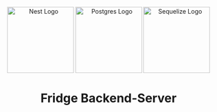  <div align="center">
  <p align="center">
   <a href="http://nestjs.com/" target="blank"><img height="155px" src="https://docs.nestjs.com/assets/logo-small.svg" alt="Nest Logo" /></a>
   <a href="https://www.postgresql.org/" target="blank"><img height="155px" src="https://www.postgresql.org/media/img/about/press/elephant.png"       alt="Postgres Logo" /></a>
   <a href="https://sequelize.org" target="blank"><img height="155px" src="https://sequelize.org/img/logo.svg" alt="Sequelize Logo" /></a>
 </p>
 <h1>Fridge Backend-Server</h1>
</div>
